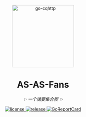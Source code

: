 <p align="center">
    <img src="https://app.asf.ink/assets/images/resources/logo-dark.png" width="200" height="200" alt="go-cqhttp">
</p>

<div align="center">

# AS-AS-Fans

_✨ 一个魂要集合捏 ✨_  


</div>

<p align="center">
  <a href="https://raw.githubusercontent.com/yanlc39/as-as-fans/LICENSE">
    <img src="https://img.shields.io/github/license/yanlc39/as-as-fans" alt="license">
  </a>
  <a href="https://github.com/yanlc39/as-as-fans/releases">
    <img src="https://img.shields.io/github/v/release/yanlc39/as-as-fans?color=blueviolet&include_prereleases" alt="release">
  </a>
  <!-- <a href="https://github.com/yanlc39/as-as-fans/actions">
    <img src="https://github.com/yanlc39/as-as-fans/workflows/CI/badge.svg" alt="action">
  </a> -->
  <a href="https://goreportcard.com/report/github.com/yanlc39/as-as-fans">
  <img src="https://goreportcard.com/badge/github.com/yanlc39/as-as-fans" alt="GoReportCard">
  </a>
</p>


## 